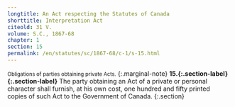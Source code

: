 ```yaml
---
longtitle: An Act respecting the Statutes of Canada
shorttitle: Interpretation Act
citeold: 31 V.
volume: S.C., 1867-68
chapter: 1
section: 15
permalink: /en/statutes/sc/1867-68/c-1/s-15.html
---
```

<small>Obligations of parties obtaining private Acts.</small>
{:.marginal-note}
<strong><a id="s-15"><span>15.</span>{:.section-label}</a>{:.section-label}</strong> The party obtaining an Act of a private or personal character shall furnish, at his own cost, one hundred and fifty printed copies of such Act to the Government of Canada.
{:.section}